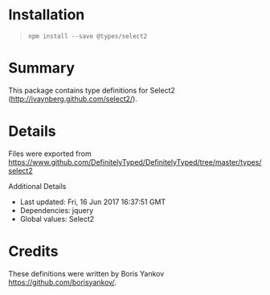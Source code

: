 # Installation
> `npm install --save @types/select2`

# Summary
This package contains type definitions for Select2 (http://ivaynberg.github.com/select2/).

# Details
Files were exported from https://www.github.com/DefinitelyTyped/DefinitelyTyped/tree/master/types/select2

Additional Details
 * Last updated: Fri, 16 Jun 2017 16:37:51 GMT
 * Dependencies: jquery
 * Global values: Select2

# Credits
These definitions were written by Boris Yankov <https://github.com/borisyankov/>.
